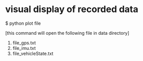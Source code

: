 # visual display of recorded data

$ python plot file

[this command will open the following file in data directory]
1. file_gps.txt
2. file_imu.txt
3. file_vehicleState.txt

